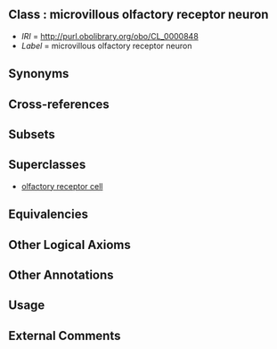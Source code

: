 
## Class : microvillous olfactory receptor neuron

 * *IRI* = http://purl.obolibrary.org/obo/CL_0000848
 * *Label* = microvillous olfactory receptor neuron

## Synonyms


## Cross-references


## Subsets


## Superclasses

 * [olfactory receptor cell](../../CL/07/CL_0000207.md)

## Equivalencies


## Other Logical Axioms


## Other Annotations


## Usage


## External Comments

